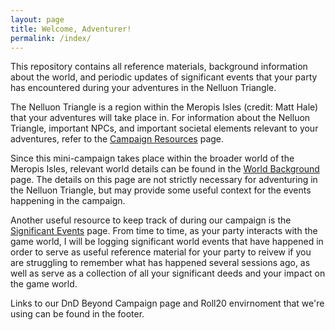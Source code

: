 ```yaml
---
layout: page
title: Welcome, Adventurer!
permalink: /index/
---
```


This repository contains all reference materials, background information about the world, and periodic updates of significant events that your party has encountered during your adventures in the Nelluon Triangle. 

The Nelluon Triangle is a region within the Meropis Isles (credit: Matt Hale) that your adventures will take place in. For information about the Nelluon Triangle, important NPCs, and important societal elements relevant to your adventures, refer to the [Campaign Resources](resources.md) page. 

Since this mini-campaign takes place within the broader world of the Meropis Isles, relevant world details can be found in the [World Background](background.md) page. The details on this page are not strictly necessary for adventuring in the Nelluon Triangle, but may provide some useful context for the events happening in the campaign. 

Another useful resource to keep track of during our campaign is the [Significant Events](events.md) page. From time to time, as your party interacts with the game world, I will be logging significant world events that have happened in order to serve as useful reference material for your party to reivew if you are struggling to remember what has happened several sessions ago, as well as serve as a collection of all your significant deeds and your impact on the game world. 

Links to our DnD Beyond Campaign page and Roll20 envirnoment that we're using can be found in the footer. 
